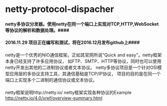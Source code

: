 # netty-protocol-dispacher #
#### netty多协议分发器。使用netty在同一个端口上实现对TCP,HTTP,WebSocket等协议的解析和数据处理。####
#### 2016.11.29 项目正在编写和测试，将在2016.12月发布github上####

####
netty是一个优秀的NIO通信框架。正如其官网所说“Quick and easy”。netty框架本身已经支持了许多应用协议，
如FTP、SMTP、HTTP等协议，同时也可以使用netty开发出其他的二进制协议或者文本协议。
netty多协议项目是一个针对OSI模型应用层的多协议支持工具，其通信基础是TCP/IP协议，
项目的目的是在同一个端口上实现多个二进制的通信协议或文本协议。
####

####
netty框架说明http://netty.io/
netty框架实现各种协议的Example http://netty.io/4.0/xref/overview-summary.html
####